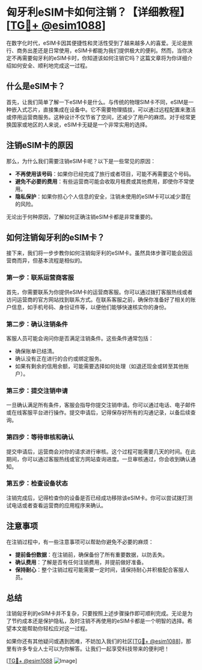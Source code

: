 # 匈牙利eSIM卡如何注销？【详细教程】[[TG💪+ @esim1088](https://t.me/s/esim1088)]

在数字化时代，eSIM卡因其便捷性和灵活性受到了越来越多人的喜爱。无论是旅行、商务出差还是日常使用，eSIM卡都能为我们提供极大的便利。然而，当你决定不再需要匈牙利的eSIM卡时，你知道该如何注销它吗？这篇文章将为你详细介绍如何安全、顺利地完成这一过程。

## 什么是eSIM卡？

首先，让我们简单了解一下eSIM卡是什么。与传统的物理SIM卡不同，eSIM是一种嵌入式芯片，直接集成在设备中。它不需要物理插拔，可以通过远程配置来激活或停用运营商服务。这种设计不仅节省了空间，还减少了用户的麻烦。对于经常更换国家或地区的人来说，eSIM卡无疑是一个非常实用的选择。

## 注销eSIM卡的原因

那么，为什么我们需要注销eSIM卡呢？以下是一些常见的原因：

- **不再使用该号码**：如果你已经完成了旅行或者项目，可能不再需要这个号码。
- **避免不必要的费用**：有些运营商可能会收取月租费或其他费用，即使你不常使用。
- **隐私保护**：如果你担心个人信息的安全，注销未使用的eSIM卡可以减少潜在的风险。

无论出于何种原因，了解如何正确注销eSIM卡都是非常重要的。

## 如何注销匈牙利的eSIM卡？

接下来，我们将一步步教你如何注销匈牙利的eSIM卡。虽然具体步骤可能会因运营商而异，但基本流程是相似的。

### 第一步：联系运营商客服

首先，你需要联系为你提供eSIM卡的运营商客服。你可以通过拨打客服热线或者访问运营商的官方网站找到联系方式。在联系客服之前，确保你准备好了相关的账户信息，如手机号码、身份证件等，以便他们能够快速核实你的身份。

### 第二步：确认注销条件

客服人员可能会询问你是否满足注销条件。这些条件通常包括：

- 确保账单已结清。
- 确认没有正在进行的合约或绑定服务。
- 如果有剩余的信用余额，可能需要选择如何处理（如退还现金或转至其他账户）。

### 第三步：提交注销申请

一旦确认满足所有条件，客服会指导你提交注销申请。你可以通过电话、电子邮件或在线客服平台进行操作。提交申请后，记得保存好所有的沟通记录，以备后续查询。

### 第四步：等待审核和确认

提交申请后，运营商会对你的请求进行审核。这个过程可能需要几天的时间。在此期间，你可以通过客服热线或官方网站查询进度。一旦审核通过，你会收到确认通知。

### 第五步：检查设备状态

注销完成后，记得检查你的设备是否已经成功移除该eSIM卡。你可以尝试拨打测试电话或者查看运营商的应用程序来确认。

## 注意事项

在注销过程中，有一些注意事项可以帮助你避免不必要的麻烦：

- **提前备份数据**：在注销前，确保备份了所有重要数据，以防丢失。
- **确认费用**：了解是否有任何注销费用，并提前做好准备。
- **保持耐心**：整个注销过程可能需要一定时间，请保持耐心并积极配合客服人员。

## 总结

注销匈牙利的eSIM卡并不复杂，只要按照上述步骤操作即可顺利完成。无论是为了节约成本还是保护隐私，及时注销不再使用的eSIM卡都是一个明智的选择。希望本文能帮助你轻松应对这一过程。

如果你还有其他疑问或遇到困难，不妨加入我们的社区[[TG💪+ @esim1088](https://t.me/s/esim1088)]，那里有许多专业人士可以为你解答。让我们一起享受科技带来的便利吧！

[[TG💪+ @esim1088](https://t.me/s/esim1088) ![Image](https://i.postimg.cc/4NQfJmqS/Snipaste-2025-05-13-00-14-12.png)]